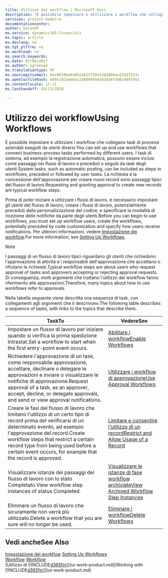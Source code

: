 ```yaml
---
title: Utilizzo dei workflow | Microsoft Docs
description: "È possibile impostare e utilizzare i workflow che collegano task di processi aziendali eseguiti da utenti diversi. I task di sistema, ad esempio la registrazione automatica, possono essere inclusi come passaggi nei flussi di lavoro e preceduti o seguiti da task degli utenti. La richiesta e la concessione dell'approvazione per creare nuovi record sono passaggi tipici del workflow."
services: project-madeira
documentationcenter: 
author: SorenGP
ms.service: dynamics365-financials
ms.topic: article
ms.devlang: na
ms.tgt_pltfrm: na
ms.workload: na
ms.search.keywords: 
ms.date: 07/04/2017
ms.author: sgroespe
ms.translationtype: HT
ms.sourcegitcommit: bec0619be0a65e3625759e13d2866ac615d7513c
ms.openlocfilehash: ed9cc92aee8a11a6094456ad24a07ab6c4d47952
ms.contentlocale: it-it
ms.lasthandoff: 03/22/2018

---
```

# <a name="using-workflows"></a><span data-ttu-id="69c63-105">Utilizzo dei workflow</span><span class="sxs-lookup"><span data-stu-id="69c63-105">Using Workflows</span></span>
<span data-ttu-id="69c63-106">È possibile impostare e utilizzare i workflow che collegano task di processi aziendali eseguiti da utenti diversi.</span><span class="sxs-lookup"><span data-stu-id="69c63-106">You can set up and use workflows that connect business-process tasks performed by different users.</span></span> <span data-ttu-id="69c63-107">I task di sistema, ad esempio la registrazione automatica, possono essere inclusi come passaggi nei flussi di lavoro e preceduti o seguiti da task degli utenti.</span><span class="sxs-lookup"><span data-stu-id="69c63-107">System tasks, such as automatic posting, can be included as steps in workflows, preceded or followed by user tasks.</span></span> <span data-ttu-id="69c63-108">La richiesta e la concessione dell'approvazione per creare nuovi record sono passaggi tipici del flusso di lavoro.</span><span class="sxs-lookup"><span data-stu-id="69c63-108">Requesting and granting approval to create new records are typical workflow steps.</span></span>  

 <span data-ttu-id="69c63-109">Prima di poter iniziare a utilizzare i flussi di lavoro, è necessario impostare gli utenti del flusso di lavoro, creare i flussi di lavoro, potenzialmente preceduti dalla personalizzazione del codice, e specificare la modalità di ricezione delle notifiche da parte degli utenti.</span><span class="sxs-lookup"><span data-stu-id="69c63-109">Before you can begin to use workflows, you must set up workflow users, create the workflows, potentially preceded by code customization and specify how users receive notifications.</span></span> <span data-ttu-id="69c63-110">Per ulteriori informazioni, vedere [Impostazione dei workflow](across-set-up-workflows.md).</span><span class="sxs-lookup"><span data-stu-id="69c63-110">For more information, see [Setting Up Workflows](across-set-up-workflows.md).</span></span>  

> [!NOTE]  
>  <span data-ttu-id="69c63-111">I passaggi di un flusso di lavoro tipici riguardano gli utenti che richiedono l'approvazione di attività e i responsabili dell'approvazione che accettano o rifiutano le richieste.</span><span class="sxs-lookup"><span data-stu-id="69c63-111">Typical workflow steps are about users who request approval of tasks and approvers accepting or rejecting approval requests.</span></span> <span data-ttu-id="69c63-112">Di conseguenza, molti argomenti che trattano l'utilizzo dei workflow fanno riferimento alle approvazioni.</span><span class="sxs-lookup"><span data-stu-id="69c63-112">Therefore, many topics about how to use workflows refer to approvals.</span></span>  

 <span data-ttu-id="69c63-113">Nella tabella seguente viene descritta una sequenza di task, con collegamenti agli argomenti che li descrivono.</span><span class="sxs-lookup"><span data-stu-id="69c63-113">The following table describes a sequence of tasks, with links to the topics that describe them.</span></span>  

|<span data-ttu-id="69c63-114">**Task**</span><span class="sxs-lookup"><span data-stu-id="69c63-114">**To**</span></span>|<span data-ttu-id="69c63-115">**Vedere**</span><span class="sxs-lookup"><span data-stu-id="69c63-115">**See**</span></span>|  
|------------|-------------|  
|<span data-ttu-id="69c63-116">Impostare un flusso di lavoro per iniziare quando si verifica la prima spedizione Intrastat.</span><span class="sxs-lookup"><span data-stu-id="69c63-116">Set a workflow to start when the first entry-point event occurs.</span></span>|[<span data-ttu-id="69c63-117">Abilitare i workflow</span><span class="sxs-lookup"><span data-stu-id="69c63-117">Enable Workflows</span></span>](across-how-to-enable-workflows.md)|  
|<span data-ttu-id="69c63-118">Richiedere l'approvazione di un task, come responsabile approvazione, accettare, declinare o delegare le approvazioni e inviare o visualizzare le notifiche di approvazione.</span><span class="sxs-lookup"><span data-stu-id="69c63-118">Request approval of a task, as an approver, accept, decline, or delegate approvals, and send or view approval notifications.</span></span>|[<span data-ttu-id="69c63-119">Utilizzare i workflow di approvazione</span><span class="sxs-lookup"><span data-stu-id="69c63-119">Use Approval Workflows</span></span>](across-how-use-approval-workflows.md)|  
|<span data-ttu-id="69c63-120">Creare le fasi del flusso di lavoro che limitano l'utilizzo di un certo tipo di record prima del verificarsi di un determinato evento, ad esempio l'approvazione del record.</span><span class="sxs-lookup"><span data-stu-id="69c63-120">Create workflow steps that restrict a certain record type from being used before a certain event occurs, for example that the record is approved.</span></span>|[<span data-ttu-id="69c63-121">Limitare e consentire l'utilizzo di un record</span><span class="sxs-lookup"><span data-stu-id="69c63-121">Restrict and Allow Usage of a Record</span></span>](across-how-to-restrict-and-allow-usage-of-a-record.md)|  
|<span data-ttu-id="69c63-122">Visualizzare istanze dei passaggi del flusso di lavoro con lo stato Completato.</span><span class="sxs-lookup"><span data-stu-id="69c63-122">View workflow step instances of status Completed.</span></span>|[<span data-ttu-id="69c63-123">Visualizzare le istanze di fase workflow archiviate</span><span class="sxs-lookup"><span data-stu-id="69c63-123">View Archived Workflow Step Instances</span></span>](across-how-to-view-archived-workflow-step-instances.md)|  
|<span data-ttu-id="69c63-124">Eliminare un flusso di lavoro che sicuramente non verrà più utilizzato.</span><span class="sxs-lookup"><span data-stu-id="69c63-124">Delete a workflow that you are sure will no longer be used.</span></span>|[<span data-ttu-id="69c63-125">Eliminare i workflow</span><span class="sxs-lookup"><span data-stu-id="69c63-125">Delete Workflows</span></span>](across-how-to-delete-workflows.md)|  

## <a name="see-also"></a><span data-ttu-id="69c63-126">Vedi anche</span><span class="sxs-lookup"><span data-stu-id="69c63-126">See Also</span></span>  
<span data-ttu-id="69c63-127">[Impostazione dei workflow](across-set-up-workflows.md) </span><span class="sxs-lookup"><span data-stu-id="69c63-127">[Setting Up Workflows](across-set-up-workflows.md) </span></span>  
<span data-ttu-id="69c63-128">[Workflow](across-workflow.md) </span><span class="sxs-lookup"><span data-stu-id="69c63-128">[Workflow](across-workflow.md) </span></span>  
<span data-ttu-id="69c63-129">[Utilizzo di [!INCLUDE[d365fin](includes/d365fin_md.md)]](ui-work-product.md)</span><span class="sxs-lookup"><span data-stu-id="69c63-129">[Working with [!INCLUDE[d365fin](includes/d365fin_md.md)]](ui-work-product.md)</span></span>

